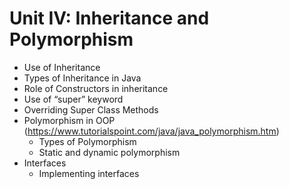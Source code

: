 # Unit IV: Inheritance and Polymorphism
- Use of Inheritance
- Types of Inheritance in Java
- Role of Constructors in inheritance
- Use of “super” keyword
- Overriding Super Class Methods
- Polymorphism in OOP (https://www.tutorialspoint.com/java/java_polymorphism.htm)
  - Types of Polymorphism
  - Static and dynamic polymorphism
- Interfaces
  - Implementing interfaces
